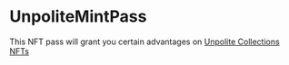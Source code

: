 # UnpoliteMintPass

This NFT pass will grant you certain advantages on [Unpolite Collections NFTs](https://nfting.vercel.app/)
